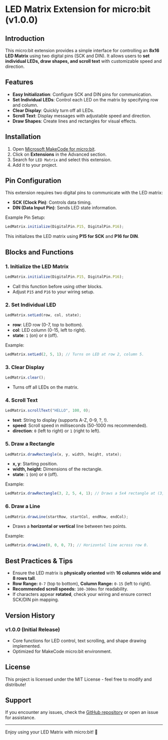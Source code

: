 # LED Matrix Extension for micro:bit (v1.0.0)

## Introduction
This micro:bit extension provides a simple interface for controlling an **8x16 LED Matrix** using two digital pins (SCK and DIN). It allows users to **set individual LEDs, draw shapes, and scroll text** with customizable speed and direction.

## Features
- **Easy Initialization**: Configure SCK and DIN pins for communication.
- **Set Individual LEDs**: Control each LED on the matrix by specifying row and column.
- **Clear Display**: Quickly turn off all LEDs.
- **Scroll Text**: Display messages with adjustable speed and direction.
- **Draw Shapes**: Create lines and rectangles for visual effects.

## Installation
1. Open [Microsoft MakeCode for micro:bit](https://makecode.microbit.org/).
2. Click on **Extensions** in the Advanced section.
3. Search for `LED Matrix` and select this extension.
4. Add it to your project.

## Pin Configuration
This extension requires two digital pins to communicate with the LED matrix:
- **SCK (Clock Pin)**: Controls data timing.
- **DIN (Data Input Pin)**: Sends LED state information.

Example Pin Setup:
```javascript
LedMatrix.initialize(DigitalPin.P15, DigitalPin.P16);
```
This initializes the LED matrix using **P15 for SCK** and **P16 for DIN**.

## Blocks and Functions
### 1. Initialize the LED Matrix
```javascript
LedMatrix.initialize(DigitalPin.P15, DigitalPin.P16);
```
- Call this function before using other blocks.
- Adjust `P15` and `P16` to your wiring setup.

### 2. Set Individual LED
```javascript
LedMatrix.setLed(row, col, state);
```
- **row**: LED row (0-7, top to bottom).
- **col**: LED column (0-15, left to right).
- **state**: `1` (on) or `0` (off).

Example:
```javascript
LedMatrix.setLed(2, 5, 1); // Turns on LED at row 2, column 5.
```

### 3. Clear Display
```javascript
LedMatrix.clear();
```
- Turns off all LEDs on the matrix.

### 4. Scroll Text
```javascript
LedMatrix.scrollText("HELLO", 100, 0);
```
- **text**: String to display (supports A-Z, 0-9, ?, !).
- **speed**: Scroll speed in milliseconds (50-1000 ms recommended).
- **direction**: `0` (left to right) or `1` (right to left).

### 5. Draw a Rectangle
```javascript
LedMatrix.drawRectangle(x, y, width, height, state);
```
- **x, y**: Starting position.
- **width, height**: Dimensions of the rectangle.
- **state**: `1` (on) or `0` (off).

Example:
```javascript
LedMatrix.drawRectangle(3, 2, 5, 4, 1); // Draws a 5x4 rectangle at (3,2).
```

### 6. Draw a Line
```javascript
LedMatrix.drawLine(startRow, startCol, endRow, endCol);
```
- Draws a **horizontal or vertical** line between two points.

Example:
```javascript
LedMatrix.drawLine(0, 0, 0, 7); // Horizontal line across row 0.
```

## Best Practices & Tips
- Ensure the LED matrix is **physically oriented** with **16 columns wide and 8 rows tall**.
- **Row Range:** `0-7` (top to bottom), **Column Range:** `0-15` (left to right).
- **Recommended scroll speeds:** `100-300ms` for readability.
- If characters appear **rotated**, check your wiring and ensure correct SCK/DIN pin mapping.

## Version History
### v1.0.0 (Initial Release)
- Core functions for LED control, text scrolling, and shape drawing implemented.
- Optimized for MakeCode micro:bit environment.

## License
This project is licensed under the MIT License - feel free to modify and distribute!

## Support
If you encounter any issues, check the [GitHub repository](https://github.com/your-repo-link) or open an issue for assistance.

---
Enjoy using your LED Matrix with micro:bit! 🚀

